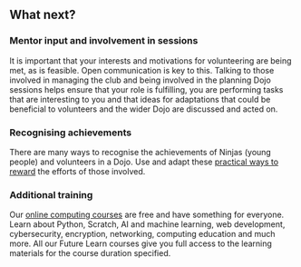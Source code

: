 ## What next?

### Mentor input and involvement in sessions
It is important that your interests and motivations for volunteering are being met, as is feasible. Open communication is key to this. Talking to those involved in managing the club and being involved in the planning Dojo sessions helps ensure that your role is fulfilling, you are performing tasks that are interesting to you and that ideas for adaptations that could be beneficial to volunteers and the wider Dojo are discussed and acted on. 

### Recognising achievements
There are many ways to recognise the achievements of Ninjas (young people) and volunteers in a Dojo. Use and adapt these [practical ways to reward](https://help.coderdojo.com/cdkb/s/article/How-to-reward-the-members-of-your-Dojo) the efforts of those involved. 


### Additional training
Our [online computing courses](https://www.futurelearn.com/partners/raspberry-pi) are free and have something for everyone. Learn about Python, Scratch, AI and machine learning, web development, cybersecurity, encryption, networking, computing education and much more. All our Future Learn courses give you full access to the learning materials for the course duration specified.
